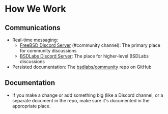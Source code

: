 # How We Work
## Communications
- Real-time messaging:
  - [FreeBSD Discord Server](https://discord.gg/KmWB4aS8Et) (#community channel): The primary place for community discussions
  - [BSDLabs Discord Server](https://discord.gg/9vZzzxz7y9): The place for higher-level BSDLabs discussions
- Persisted documentation: The [bsdlabs/community](https://github.com/bsdlabs/community) repo on GitHub

## Documentation
- If you make a change or add something big (like a Discord channel, or a separate document in the repo, make sure it's documented in the appropriate place.
